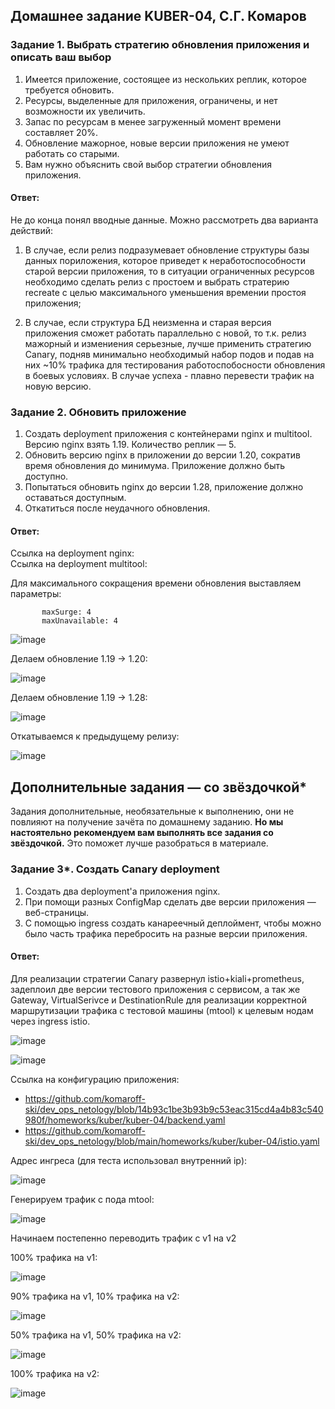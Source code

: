 ## Домашнее задание KUBER-04, С.Г. Комаров

### Задание 1. Выбрать стратегию обновления приложения и описать ваш выбор

1. Имеется приложение, состоящее из нескольких реплик, которое требуется обновить.
2. Ресурсы, выделенные для приложения, ограничены, и нет возможности их увеличить.
3. Запас по ресурсам в менее загруженный момент времени составляет 20%.
4. Обновление мажорное, новые версии приложения не умеют работать со старыми.
5. Вам нужно объяснить свой выбор стратегии обновления приложения.

#### Ответ:

Не до конца понял вводные данные. Можно рассмотреть два варианта действий:

1. В случае, если релиз подразумевает обновление структуры базы данных пориложения, которое приведет к неработоспособности старой версии приложения, то в ситуации ограниченных ресурсов необходимо сделать релиз с простоем и выбрать стратерию recreate с целью максимального уменьшения времении простоя приложения;

2.  В случае, если структура БД неизменна и старая версия приложения сможет работать параллельно с новой, то т.к. релиз мажорный и измениения серьезные, лучше применить стратегию Сanary, подняв минимально необходимый набор подов и подав на них ~10% трафика для тестирования работоспобосности обновления в боевых условиях. В случае успеха - плавно перевести трафик на новую версию.


### Задание 2. Обновить приложение

1. Создать deployment приложения с контейнерами nginx и multitool. Версию nginx взять 1.19. Количество реплик — 5.
2. Обновить версию nginx в приложении до версии 1.20, сократив время обновления до минимума. Приложение должно быть доступно.
3. Попытаться обновить nginx до версии 1.28, приложение должно оставаться доступным.
4. Откатиться после неудачного обновления.

#### Ответ:  

Ссылка на deployment nginx:  
Ссылка на deployment multitool:  

Для максимального сокращения времени обновления выставляем параметры:  

```    rollingUpdate:
       maxSurge: 4
       maxUnavailable: 4
```

![image](https://github.com/komaroff-ski/dev_ops_netology/assets/93157702/2c35d678-dc91-47e4-9f7e-8ea7a7126ed0)

Делаем обновление 1.19 -> 1.20:

![image](https://github.com/komaroff-ski/dev_ops_netology/assets/93157702/66ab258a-f060-45bb-a079-384e6cb049b2)

Делаем обновление 1.19 -> 1.28:

![image](https://github.com/komaroff-ski/dev_ops_netology/assets/93157702/1ba26856-706c-46a6-a838-db1b0fc72e0c)

Откатываемся к предыдущему релизу:

![image](https://github.com/komaroff-ski/dev_ops_netology/assets/93157702/7d70f58d-1b83-4d75-87b1-f15766df3caf)


## Дополнительные задания — со звёздочкой*

Задания дополнительные, необязательные к выполнению, они не повлияют на получение зачёта по домашнему заданию. **Но мы настоятельно рекомендуем вам выполнять все задания со звёздочкой.** Это поможет лучше разобраться в материале.   

### Задание 3*. Создать Canary deployment

1. Создать два deployment'а приложения nginx.
2. При помощи разных ConfigMap сделать две версии приложения — веб-страницы.
3. С помощью ingress создать канареечный деплоймент, чтобы можно было часть трафика перебросить на разные версии приложения.

#### Ответ:

Для реализации стратегии Canary развернул istio+kiali+prometheus, задеплоил две версии тестового приложения с сервисом, а так же Gateway, VirtualSerivce и DestinationRule для реализации корректной маршрутизации трафика с тестовой машины (mtool) к целевым нодам через ingress istio.

![image](https://github.com/komaroff-ski/dev_ops_netology/assets/93157702/5e53c317-a141-4e1c-89fb-f61b8ee5c91d)

![image](https://github.com/komaroff-ski/dev_ops_netology/assets/93157702/e9a3e067-e5e7-4cfd-a195-a4a42137ba6e)


Ссылка на конфигурацию приложения:
- https://github.com/komaroff-ski/dev_ops_netology/blob/14b93c1be3b93b9c53eac315cd4a4b83c540980f/homeworks/kuber/kuber-04/backend.yaml
- https://github.com/komaroff-ski/dev_ops_netology/blob/main/homeworks/kuber/kuber-04/istio.yaml

Адрес ингреса (для теста использовал внутренний ip):  

![image](https://github.com/komaroff-ski/dev_ops_netology/assets/93157702/c9223b00-95f7-4e1d-ab2f-8d6a286705e9)

Генерируем трафик с пода mtool:  

![image](https://github.com/komaroff-ski/dev_ops_netology/assets/93157702/df499972-fe60-477b-b1f1-56a28d099f20)

Начинаем постепенно переводить трафик с v1 на v2

100% трафика на v1:  

![image](https://github.com/komaroff-ski/dev_ops_netology/assets/93157702/091cc3da-cd3b-4461-ba3a-4609acf6e480)

90% трафика на v1, 10% трафика на v2:  

![image](https://github.com/komaroff-ski/dev_ops_netology/assets/93157702/b689d29e-bf8e-4223-993f-80fc38a0ab99)

50% трафика на v1, 50% трафика на v2:  

![image](https://github.com/komaroff-ski/dev_ops_netology/assets/93157702/6ac57a75-7a60-46a7-90f0-3ea010749f3e)

100% трафика на v2:  

![image](https://github.com/komaroff-ski/dev_ops_netology/assets/93157702/f8f63722-9892-4d30-af18-1ce5a37799a9)
